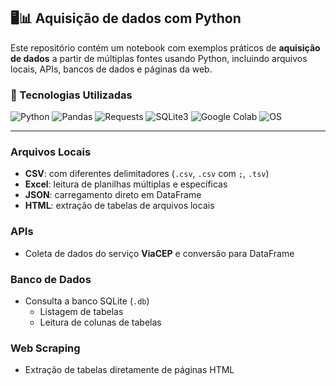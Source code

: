 ## 🖥️📊 Aquisição de dados com Python

Este repositório contém um notebook com exemplos práticos de **aquisição de dados** a partir de múltiplas fontes usando Python, incluindo arquivos locais, APIs, bancos de dados e páginas da web.  

### 🔧 Tecnologias Utilizadas

![Python](https://img.shields.io/badge/Python-3776AB?style=for-the-badge&logo=python&logoColor=white)
![Pandas](https://img.shields.io/badge/Pandas-150458?style=for-the-badge&logo=pandas&logoColor=white)
![Requests](https://img.shields.io/badge/Requests-005571?style=for-the-badge&logo=python&logoColor=white)
![SQLite3](https://img.shields.io/badge/SQLite-003B57?style=for-the-badge&logo=sqlite&logoColor=white)
![Google Colab](https://img.shields.io/badge/Google_Colab-F9AB00?style=for-the-badge&logo=googlecolab&logoColor=white)
![OS](https://img.shields.io/badge/OS-B0B0B0?style=for-the-badge&logo=linux&logoColor=white)

---

### Arquivos Locais
- **CSV**: com diferentes delimitadores (`.csv`, `.csv` com `;`, `.tsv`)
- **Excel**: leitura de planilhas múltiplas e específicas
- **JSON**: carregamento direto em DataFrame
- **HTML**: extração de tabelas de arquivos locais

### APIs
- Coleta de dados do serviço **ViaCEP** e conversão para DataFrame

### Banco de Dados
- Consulta a banco SQLite (`.db`)
  - Listagem de tabelas
  - Leitura de colunas de tabelas

### Web Scraping
- Extração de tabelas diretamente de páginas HTML 
